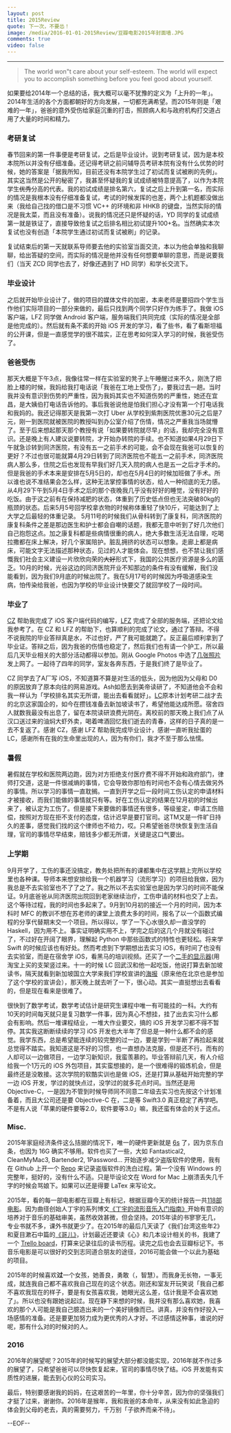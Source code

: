 ```yaml
---
layout: post
title: 2015Review
quote: 下一次，不要怂！
image: /media/2016-01-01-2015Review/豆瓣电影2015年封面墙.JPG
comments: true
video: false
---
```


***********

> The world won"t care about your self-esteem. The world will expect you to accomplish something before you feel good about yourself.

如果要给2014年一个总结的话，我大概可以毫不犹豫的定义为「上升的一年」。2014年生活的各个方面都朝好的方向发展，一切都充满希望。而2015年则是「艰难的一年」，爸爸的意外受伤给家庭沉重的打击，照顾病人和与政府机构打交道占用了大量的时间和精力。

### 考研复试

春节回来的第一件事便是考研复试，之后是毕业设计。说到考研复试，因为是本校本院所以并没有仔细准备。还记得考研之前问辅导员考研本院有没有什么优势的时候，她的答案是「据我所知，目前还没有本院学生过了初试而复试被刷的先例」。其实这当然是公开的秘密了，我甚至怀疑我的复试成绩被特意提高了，以作为本院学生<del>优秀</del>分高的代表。我的初试成绩是排名第六，复试之后上升到第一名，而实际的情况是我根本没有仔细准备复试，考试的时候发挥的也差，两个上机题都没做出来（我给自己找的借口是不习惯 VC++ 的环境和非 HHKB 的键盘，当然实际的情况是我太菜，而且没有准备）。说我的情况还只是怀疑的话，YD 同学的复试成绩第一就是铁证了，直接导致他复试之后排名相比初试提升100+名。当然确实本次复试也没有创造「本院学生通过初试而复试被刷」的记录。

复试结束后的第一天就联系导师要去他的实验室当面交流，本以为他会单独和我聊聊，给出答疑的空间，而实际的情况是他并没有任何想要单聊的意思，而是说要我们（当天 ZCD 同学也去了，好像还遇到了 HD 同学）和学长交流下。

### 毕业设计

之后就开始毕业设计了，做的项目的媒体文件的加密，本来老师是要招四个学生当作他们实际项目的一部分来做的，最后只找到两个同学只好作为练手了。我做 iOS 客户端，LFZ 同学做 Android 客户端，服务端我们共同完成（实际的情况是全部是他完成的）。然后就有条不紊的开始 iOS 开发的学习，看了些书，看了看斯坦福的公开课，但是一直感觉学的很不踏实，正在思考如何深入学习的时候，我爸受伤了。

### 爸爸受伤

那天大概是下午3点，我像往常一样在实验室的凳子上午睡醒过来不久，刚洗了把脸上楼的时候，我妈给我打电话说「我爸在工地上受伤了」，要我过去一趟。当时我并没有意识到伤势的严重性，因为我妈其实也不知道伤势的严重性，她还在宜昌，是大姨伯打电话告诉他的。事后我爸说他是怕我们担心才没有第一个打电话我和我妈的。我还记得那天是我第一次打 Uber 从学校到紫荆医院优惠30元之后是7元，刚一到医院就被医院的教授叫到办公室介绍了伤情，情况之严重我当场就懵了。至于后来想起那天那个教授有说「如果要转院就尽早」的话，我却完全没有意识。还是晚上有人建议说要转院，才开始办转院的手续。也不知道如果4月29日下午就急诊转到同济医院，有没有五一之前手术的可能，会不会现在我爸可以恢复的更好？不过也很可能就算4月29日转到了同济医院也不能五一之前手术，同济医院病人那么多，住院之后也发现有早我们好几天入院的病人也是五一之后才手术的。但是我爸的手术本来是安排在5月5日的，却也在5月4日的时候加班做了手术。所以谁也说不准结果会怎么样，这种无法掌控事情的状态，给人一种彻底的无力感。从4月29下午到5月4日手术之后的那个夜晚我几乎没有好好的睡觉，没有好好的吃饭。由于这之前有在保持减肥的状态，体重到了历史低点但也无法突破80kg的瓶颈的状态。后来5月5号回学校拿衣物的时候称体重轻了快10斤，可能达到了上大学之后最轻的体重记录。 5月11号的时候我们从骨科转到了康复科，同济医院的康复科条件之差是那边医生和护士都会自嘲的话题，我都无意中听到了好几次他们自己抱怨这点。加之康复科都是些病情很重的病人，绝大多数生活无法自理，吃喝拉撒都在床上解决，好几个家属陪护。脏乱拥挤的状态可以想象。走廊上都是病床，可能文字无法描述那种状态，见过的人才能体会。现在想想，也不禁让我们感慨我们社会主义建设一片欣欣向荣的<del>大好</del>形式下，我国的公共医疗资源是多么的匮乏。10月的时候，光谷这边的同济医院开业不知那边的条件有没有缓解，我们没能看到，因为我们9月底的时候出院了。我在5月17号的时候因为呼吸道感染生病，怕传染给我爸，也因为学校的毕业设计快要交了就回学校了一段时间。

### 毕业了

[CZ](http://www.cnblogs.com/wisejoker/) 帮助我完成了 iOS 客户端代码的编写，[LFZ](https://www.loggerhead.me/) 完成了全部的服务端，还把论文给我参考了。在 CZ 和 LFZ 的帮助下，也算顺利的完成了论文，通过了答辩。不得不说我院的毕业答辩真是水，不过也好，严了我可能就跪了。反正最后顺利拿到了毕业证。答辩之后，因为我爸的伤情也稳定了，然后我们也有请一个护工，所以最后几天毕业相关的大部分活动都得以参加。刚从 Google Photos 中选了[几张照片](http://photo.yxjxx.com/post/ffbb5_9788e41)发上网了。一起待了四年的同学，室友各奔东西，于是我们终了是毕业了。

CZ 同学去了A厂写 iOS，不知道算不算是对生活的低头，因为他因为父母和 D0 的原因放弃了原本向往的网易游戏。Ash如愿去到美帝读研了，不知道他会不会和我一样认为「学校排名其实无所谓，能出去看看就好」。[LC](https://twitter.com/king_19207135)原本计划考研二战才去的北京这家国企的，如今在攒钱准备去新加坡读书了，希望他能达成所愿。宿舍四人就数我最没有出息了，留在本院读研浪费光阴在。离校前的那天晚上我们点了从汉口送过来的油焖大虾外卖，喝着啤酒回忆我们逝去的青春，这样的日子真的是一去不复返了。感谢 CZ，感谢 LFZ 帮助我完成毕业设计，感谢一直听我扯蛋的 LC，感谢所有在我的生命里出现的人，因为有你们，我才不至于那么怯懦。

### 暑假

暑假就在学校和医院两边跑，因为对方拒绝支付医疗费不得不开始和政府部门，律师打交道，这是一件很减熵的事情，它会导致你那怕有时间也不会有心情去做另外的事情。所以学习的事情一直耽搁。一直到开学之后一段时间工伤认定的申请材料才被接收，而我们能做的事情就只有等。好在工伤认定的结果在12月初的时候出来了，被认定为工伤了。但是接下来要做的事情还有很多，等级鉴定，申请工伤赔偿，按照对方现在拒不支付的态度，估计迟早是要打官司。这TM又是一件旷日持久的差事，感觉我们找的这个律师也不给力，哎。只希望爸爸尽快恢复到生活自理，官司的事情尽早结束，赔钱多少都无所谓，关键是这口气要出。

### 上学期

9月开学了，工伤的事还没搞定，教务处把所有的课都集中在这学期上完所以学校里也各种课。导师本来想安排给我一个机器学习（流形学习）的项目给我做，因为我总是不去实验室也不了了之了。我之所以不去实验室也是因为学习的时间不能保证。9月底爸爸从同济医院出院回到老家继续治疗，工伤申请的材料也交了上去。这个等待过程，我的时间也多起来了。9月到10月初的接近一个月的时间，因为本科时 MFC 的教训不想在苏老师的课堂上浪费太多的时间，报名了以一个函数式编程的分享代替期末交一个项目。所以得以，学了一下心水很久却一直没学的 Haskell，因为用不上。事实证明确实用不上，学完之后的这几个月就没有碰过了，不过好在开阔了眼界，理解起 Python 中那些函数式的特性也更轻松。将来学 Swift 的时候应该也有好处。然而考虑到下学期想出去实习 iOS，有时间了也没有去实验室，而是在宿舍学 iOS，看黑马的培训视频。还买了一个[二手的显示器](https://www.instagram.com/p/9IRrq5lS9V/?taken-by=yxjxx)(用淘宝上买的支架竖过来。十一的时候 LC 回武汉和他一起吃饭，他说打算去新加坡读书，隔天就看到新加坡国立大学来我们学校宣讲的[海报](https://www.instagram.com/p/9GQtxgFS22/?taken-by=yxjxx)（原来他在北京也是参加了这个学校的宣讲会），那天晚上就去听了一下，很心动。其实一直挺想出去看看的，但是现在看来是很难了。

很快到了数学考试，数学考试估计是研究生课程中唯一有可能挂的一科。大约有10天的时间每天就只是复习数学一件事，因为真心不想挂，挂了出去实习什么都会有影响。然后一堆课程结业，一堆大作业要交，搞的 iOS 开发学习都不得不暂停。其实我这断断续续的学习 iOS 开发也大半年了但总是一种什么都不会的感觉。我学东西，总是希望能连续的较完整的过一边，要是学到一半断了再捡起来就总觉得不踏实。我知道这是不好的习惯，也一直想办法克服，但是还不行。而有的人却可以一边做项目，一边学习新知识，我蛮羡慕的。毕业答辩前几天，有人介绍给我一个1万元的 iOS 外包项目，其实蛮想接的，是一个很难得的锻炼机会，但是最终还是没敢接。这次学院的软酷实训也是做 iOS，还是打算从基础开始完整的学一边 iOS 开发，学过的就快点过，没学过的就多花点时间。当然还是用 Objective-C，一是因为不管到时候导师同不同意二年级去实习也先按这个计划准备着，而且大公司还是要 Objective-C 在，二是等 Swift3.0 真正稳定了再学吧。不是有人说「苹果的硬件要等2.0，软件要等3.0」嘛，我还蛮有体会的关于这点。

### Misc.

2015年家庭经济条件这么拮据的情况下，唯一的硬件更新就是 [6s](https://www.instagram.com/p/9-jr-ulSy-/?taken-by=yxjxx) 了，因为京东白条，也因为 16G 确实不够用。软件也买了一些，大如 Fantastical2, CleanMyMac3, Bartender2, 1Password… 开始逐步减少盗版软件的使用，我有在 Github 上开一个 [Repo](https://github.com/yxjxx/PiratedSoftwareWashing) 来记录盗版软件的洗白过程。第一个没有 Windows 的完整年，挺好的，没有什么不适。只是毕设论文在 Word for Mac 上崩溃丢失几千字的时候会骂娘下。如果可以还是得要 LaTex 来写论文。

2015年，看的每一部电影都在豆瓣上有标记，根据豆瓣今天的统计报告一共[118部电影](http://movie.douban.com/people/61160888/collect)。因为曲径创始人丁宇的系列博文[《丁宇的流形音乐入门指南》](http://dingyu.me/post/130606411256/felix-music-bible-1)开始有意识的培养对于音乐的基础审美，虽然收效甚微，但会坚持。2015年读的书寥寥无几，专业书就不多，课外书就更少了。在2015年的最后几天读了《我们台湾这些年2》和夏目漱石中篇的[《哥儿》](https://www.instagram.com/p/_9ZNyOFSxI/?taken-by=yxjxx)，计划最近还要读《心》和几本设计相关的书，我建了一个 [Trello board](https://trello.com/b/ZabLuUm3/read)，打算来记录往后的读书历程。读完之后也会去豆瓣标记下。书音乐电影是可以很好的交到志同道合朋友的途径，2016可能会做一个以此为基础的项目。

2015年的时候喜欢**过**一个女孩，她善良，勇敢（，智慧）。而我身无长物，一事无成，就连我自己都不喜欢我自己现在的这个状态。刚还和室友开玩笑说「我自己都不喜欢我现在的样子，要是有女孩喜欢我，她眼光这么差，估计我是不会喜欢她了」。所以也没有跟她说起过。现在静下来想的时候，我并没有那么喜欢她，我喜欢的那个人可能是我自己臆造出来的一个美好镜像而已。讲真，并没有作好投入一场感情的准备。还是要更加努力成为更优秀的人才好。不过感情这种事，谁说的好呢，那有什么对的时候对的人。

### 2016

2016年的展望呢？2015年的时候写的展望大部分都没能实现，2016年就不作过多的展望了，只希望爸爸可以尽快恢复起来，官司的事情尽快了结。iOS 开发能有实质性的进展，能去到心仪的公司实习。

最后，特别要感谢我的妈妈，在这艰苦的一年里，你十分辛苦，因为你的坚强我们才挺了过来，谢谢你。2016年是猴年，我和我爸的本命年，从来没有如此急迫的体会到父母的老去，真的需要努力，千万别「子欲养而亲不待」。

--EOF--
